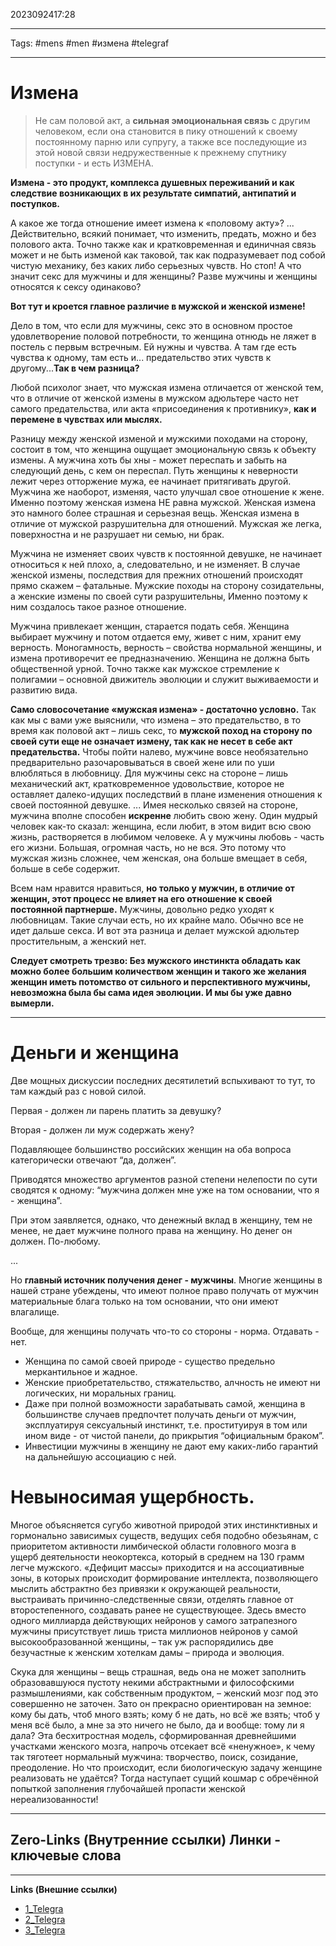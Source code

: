 2023092417:28
___
Tags: #mens #men #измена #telegraf
___
# Измена

> Не сам половой акт, а **сильная эмоциональная связь** с другим человеком, если она становится в пику отношений к своему постоянному парню или супругу, а также все последующие из этой новой связи недружественные к прежнему спутнику поступки - и есть ИЗМЕНА.

**Измена - это продукт, комплекса душевных переживаний и как следствие возникающих в их результате симпатий, антипатий и поступков.**

А какое же тогда отношение имеет измена к «половому акту»? ... Действительно, всякий понимает, что изменить, предать, можно и без полового акта. Точно также как и кратковременная и единичная связь может и не быть изменой как таковой, так как подразумевает под собой чистую механику, без каких либо серьезных чувств. Но стоп! А что значит секс для мужчины и для женщины? Разве мужчины и женщины относятся к сексу одинаково?

**Вот тут и кроется главное различие в мужской и женской измене!**

Дело в том, что если для мужчины, секс это в основном простое удовлетворение половой потребности, то женщина отнюдь не ляжет в постель с первым встречным. Ей нужны и чувства. А там где есть чувства к одному, там есть и... предательство этих чувств к другому...**Так в чем разница?**

Любой психолог знает, что мужская измена отличается от женской тем, что в отличие от женской измены в мужском адюльтере часто нет самого предательства, или акта «присоединения к противнику», **как и перемене в чувствах или мыслях.**

Разницу между женской изменой и мужскими походами на сторону, состоит в том, что женщина ощущает эмоциональную связь к объекту измены. А мужчина хоть бы хны - может переспать и забыть на следующий день, с кем он переспал. Путь женщины к неверности лежит через отторжение мужа, ее начинает притягивать другой. Мужчина же наоборот, изменяя, часто улучшал свое отношение к жене. Именно поэтому женская измена НЕ равна мужской. Женская измена это намного более страшная и серьезная вещь. Женская измена в отличие от мужской разрушительна для отношений. Мужская же легка, поверхностна и не разрушает ни семью, ни брак.

Мужчина не изменяет своих чувств к постоянной девушке, не начинает относиться к ней плохо, а, следовательно, и не изменяет. В случае женской измены, последствия для прежних отношений происходят прямо скажем – фатальные. Мужские походы на сторону созидательны, а женские измены по своей сути разрушительны, Именно поэтому к ним создалось такое разное отношение.

Мужчина привлекает женщин, старается подать себя. Женщина выбирает мужчину и потом отдается ему, живет с ним, хранит ему верность. Моногамность, верность – свойства нормальной женщины, и измена противоречит ее предназначению. Женщина не должна быть общественной урной. Точно также как мужское стремление к полигамии – основной движитель эволюции и служит выживаемости и развитию вида.

**Само словосочетание «мужская измена» - достаточно условно.** Так как мы с вами уже выяснили, что измена – это предательство, в то время как половой акт – лишь секс, то **мужской поход на сторону по своей сути еще не означает измену, так как не несет в себе акт предательства.** Чтобы пойти налево, мужчине вовсе необязательно предварительно разочаровываться в своей жене или по уши влюбляться в любовницу. Для мужчины секс на стороне – лишь механический акт, кратковременное удовольствие, которое не оставляет далеко-идущих последствий в плане изменения отношения к своей постоянной девушке. ...
Имея несколько связей на стороне, мужчина вполне способен **искренне** любить свою жену. Один мудрый человек как-то сказал: женщина, если любит, в этом видит всю свою жизнь, растворяется в любимом человеке. А у мужчины любовь - часть его жизни. Большая, огромная часть, но не вся. Это потому что мужская жизнь сложнее, чем женская, она больше вмещает в себя, больше в себе содержит.

Всем нам нравится нравиться, **но только у мужчин, в отличие от женщин, этот процесс не влияет на его отношение к своей постоянной партнерше.** Мужчины, довольно редко уходят к любовницам. Такие случаи есть, но их крайне мало. Обычно все не идет дальше секса. И вот эта разница и делает мужской адюльтер простительным, а женский нет.

**Следует смотреть трезво: Без мужского инстинкта обладать как можно более большим количеством женщин и такого же желания женщин иметь потомство от сильного и перспективного мужчины, невозможна была бы сама идея эволюции. И мы бы уже давно вымерли.**


----
# Деньги и женщина

Две мощных дискуссии последних десятилетий вспыхивают то тут, то там каждый раз с новой силой.

Первая - должен ли парень платить за девушку?

Вторая - должен ли муж содержать жену?

Подавляющее большинство российских женщин на оба вопроса категорически отвечают “да, должен”.

Приводятся множество аргументов разной степени нелепости по сути сводятся к одному: “мужчина должен мне уже на том основании, что я - женщина”.

При этом заявляется, однако, что денежный вклад в женщину, тем не менее, не дает мужчине полного права на женщину. Но денег он должен. По-любому.

...

Но **главный источник получения денег - мужчины**. Многие женщины в нашей стране убеждены, что имеют полное право получать от мужчин материальные блага только на том основании, что они имеют влагалище.

Вообще, для женщины получать что-то со стороны - норма. Отдавать - нет.

- Женщина по самой своей природе - существо предельно меркантильное и жадное.
- Женские приобретательство, стяжательство, алчность не имеют ни логических, ни моральных границ.
- Даже при полной возможности зарабатывать самой, женщина в большинстве случаев предпочтет получать деньги от мужчин, эксплуатируя сексуальный инстинкт, т.е. проституируя в том или ином виде - от чистой панели, до прикрытия “официальным браком”.
- Инвестиции мужчины в женщину не дают ему каких-либо гарантий на дальнейшую ассоциацию с ней.

# Невыносимая ущербность.

Многое объясняется сугубо животной природой этих инстинктивных и гормонально зависимых существ, ведущих себя подобно обезьянам, с приоритетом активности лимбической области головного мозга в ущерб деятельности неокортекса, который в среднем на 130 грамм легче мужского. «Дефицит массы» приходится и на ассоциативные зоны, в которых происходит формирование интеллекта, позволяющего мыслить абстрактно без привязки к окружающей реальности, выстраивать причинно-следственные связи, отделять главное от второстепенного, создавать ранее не существующее. Здесь вместо одного миллиарда действующих нейронов у самого затрапезного мужчины присутствует лишь триста миллионов нейронов у самой высокообразованной женщины, – так уж распорядились две безучастные к женским хотелкам дамы – природа и эволюция.

Cкука для женщины – вещь страшная, ведь она не может заполнить образовавшуюся пустоту некими абстрактными и философскими размышлениями, как собственным продуктом, – женский мозг под это совершенно не заточен. Зато он прекрасно ориентирован на земное: кому бы дать, чтоб много взять; кому б не дать, но всё же взять; чтоб у меня всё было, а мне за это ничего не было, да и вообще: тому ли я дала? Эта бесхитростная модель, сформированная древнейшими участками женского мозга, напрочь отсекает всё «ненужное», к чему так тяготеет нормальный мужчина: творчество, поиск, созидание, преодоление. Но что происходит, если биологическую задачу женщине реализовать не удаётся? Тогда наступает сущий кошмар с обречённой попыткой заполнения глубочайшей пропасти женской нереализованности!



-----
**Zero-Links (Внутренние ссылки)** Линки - ключевые слова
-

------
**Links (Внешние ссылки)**
- [1_Telegra](https://telegra.ph/Izmena-muzhskaya-i-zhenskaya-Raznica-06-23)
- [2_Telegra](https://telegra.ph/ZHenshchiny-i-dengi-08-08)
- [3_Telegra](https://telegra.ph/Nevynosimaya-ushcherbnost-10-14)
